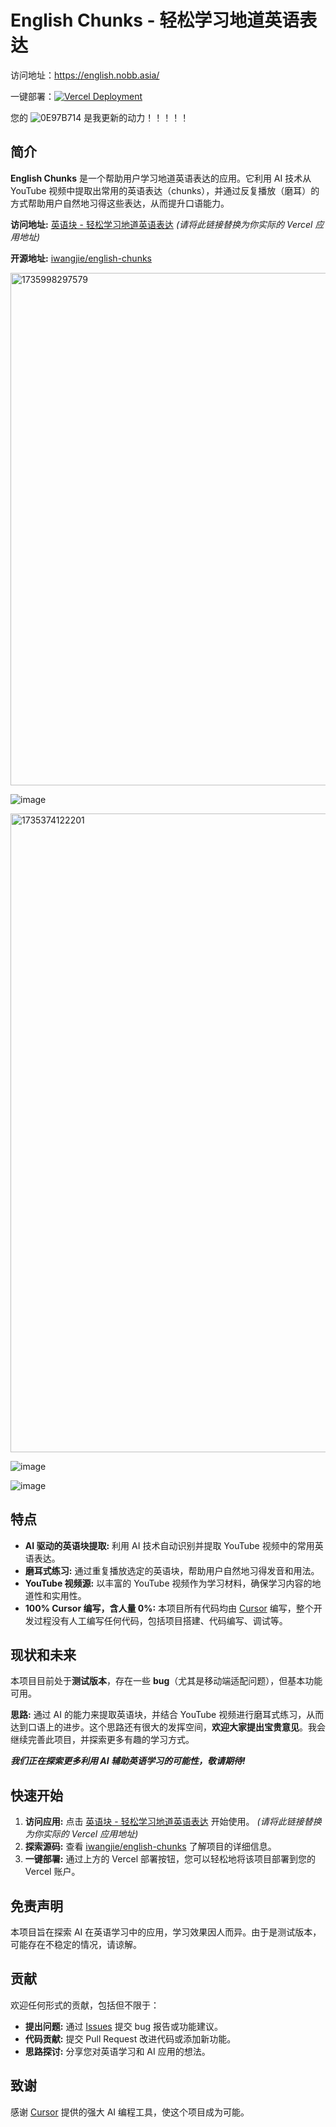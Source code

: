 # English Chunks - 轻松学习地道英语表达

访问地址：https://english.nobb.asia/

一键部署：[![Vercel Deployment](https://vercel.com/button)](https://vercel.com/new/clone?repository-url=https%3A%2F%2Fgithub.com%2Fiwangjie%2Fenglish-chunks&project-name=english-chunks&repository-name=english-chunks)

您的 ![0E97B714](https://github.com/user-attachments/assets/2d01f855-86f8-491c-8c56-61d85eee093b) 是我更新的动力！！！！！


## 简介

**English Chunks** 是一个帮助用户学习地道英语表达的应用。它利用 AI 技术从 YouTube 视频中提取出常用的英语表达（chunks），并通过反复播放（磨耳）的方式帮助用户自然地习得这些表达，从而提升口语能力。

**访问地址:** [英语块 - 轻松学习地道英语表达](https://your-vercel-app-url.vercel.app) _(请将此链接替换为你实际的 Vercel 应用地址)_

**开源地址:** [iwangjie/english-chunks](https://github.com/iwangjie/english-chunks)


<img width="820" alt="1735998297579" src="https://github.com/user-attachments/assets/9bcb0c8a-87b9-4b29-8cd9-d10af5ce096b" />


![image](https://github.com/user-attachments/assets/a0636f35-cd21-41c6-86e4-d70cf5088b52)

<img width="1022" alt="1735374122201" src="https://github.com/user-attachments/assets/e7ea199c-efae-4774-8d8d-e8d66d71b798" />


![image](https://github.com/user-attachments/assets/a2268b24-6720-4c9a-b0ee-da7ca875eaad)

![image](https://github.com/user-attachments/assets/0b825ca4-8688-46f7-9208-d1f45e3b7c22)


## 特点

*   **AI 驱动的英语块提取:** 利用 AI 技术自动识别并提取 YouTube 视频中的常用英语表达。
*   **磨耳式练习:** 通过重复播放选定的英语块，帮助用户自然地习得发音和用法。
*   **YouTube 视频源:**  以丰富的 YouTube 视频作为学习材料，确保学习内容的地道性和实用性。
*   **100% Cursor 编写，含人量 0%:** 本项目所有代码均由 [Cursor](https://cursor.sh/) 编写，整个开发过程没有人工编写任何代码，包括项目搭建、代码编写、调试等。

## 现状和未来

本项目目前处于**测试版本**，存在一些 **bug**（尤其是移动端适配问题），但基本功能可用。

**思路:** 通过 AI 的能力来提取英语块，并结合 YouTube 视频进行磨耳式练习，从而达到口语上的进步。这个思路还有很大的发挥空间，**欢迎大家提出宝贵意见**。我会继续完善此项目，并探索更多有趣的学习方式。

**_我们正在探索更多利用 AI 辅助英语学习的可能性，敬请期待!_**

## 快速开始

1. **访问应用:**  点击 [英语块 - 轻松学习地道英语表达](https://english.nobb.asia/) 开始使用。 _(请将此链接替换为你实际的 Vercel 应用地址)_
2. **探索源码:** 查看 [iwangjie/english-chunks](https://github.com/iwangjie/english-chunks) 了解项目的详细信息。
3. **一键部署:** 通过上方的 Vercel 部署按钮，您可以轻松地将该项目部署到您的 Vercel 账户。

## 免责声明

本项目旨在探索 AI 在英语学习中的应用，学习效果因人而异。由于是测试版本，可能存在不稳定的情况，请谅解。

## 贡献

欢迎任何形式的贡献，包括但不限于：

*   **提出问题:** 通过 [Issues](https://github.com/iwangjie/english-chunks/issues) 提交 bug 报告或功能建议。
*   **代码贡献:** 提交 Pull Request 改进代码或添加新功能。
*   **思路探讨:** 分享您对英语学习和 AI 应用的想法。

## 致谢

感谢 [Cursor](https://cursor.sh/) 提供的强大 AI 编程工具，使这个项目成为可能。
